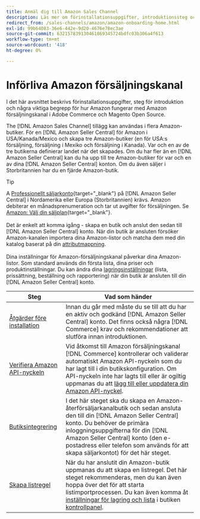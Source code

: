 ```yaml
---
title: Anmäl dig till Amazon Sales Channel
description: Läs mer om förinstallationsuppgifter, introduktionssteg och hur Amazon fungerar med Amazon Sales Channel i Adobe Commerce och Magento Open Source.
redirect_from: /sales-channels/amazon/amazon-onboarding-home.html
exl-id: 99b64083-36e6-442e-9d20-4676e78ec3ae
source-git-commit: 632157839130461869345724bdfc03b306a4f613
workflow-type: tm+mt
source-wordcount: '418'
ht-degree: 0%

---
```


# Införliva Amazon försäljningskanal

I det här avsnittet beskrivs förinstallationsuppgifter, steg för introduktion och några viktiga begrepp för hur Amazon fungerar med Amazon försäljningskanal i Adobe Commerce och Magento Open Source.

The [!DNL Amazon Sales Channel] tillägg kan användas i flera Amazon-butiker. För en [!DNL Amazon Seller Central] för Amazon i USA/Kanada/Mexico och skapa tre Amazon-butiker (en för USA:s försäljning, försäljning i Mexiko och försäljning i Kanada). Var och en av de tre butikerna definierar landet när det skapades. Om du har fler än en [!DNL Amazon Seller Central] kan du ha upp till tre Amazon-butiker för var och en av dina [!DNL Amazon Seller Central] konton. Om du även säljer i Storbritannien har du en fjärde Amazon-butik.

>[!TIP]
>
>A [Professionellt säljarkonto](https://sell.amazon.com/){target=&quot;_blank&quot;} på [!DNL Amazon Seller Central] i Nordamerika eller Europa (Storbritannien) krävs. Amazon debiterar en månadsprenumeration och tar ut avgifter för försäljningen. Se [Amazon: Välj din säljplan](https://sell.amazon.com/pricing.html){target=&quot;_blank&quot;}.<br><br>
>Det är enkelt att komma igång - skapa en butik och anslut den sedan till [!DNL Amazon Seller Central] konto.
>När din butik är ansluten försöker Amazon-kanalen importera dina Amazon-listor och matcha dem med din katalog baserat på din [attributmappning](./attributes-view.md).<br><br>
>Dina inställningar för Amazon-försäljningskanal påverkar dina Amazon-listor. Som standard används din första lista, dina priser och produktinställningar. Du kan ändra dina [lagringsinställningar](./ob-store-review.md) (lista, prissättning, beställning och rapportering) när din butik är ansluten till din [!DNL Amazon Seller Central] konto.

| Steg | Vad som händer |
|--- |--- |
| [Åtgärder före installation](./amazon-pre-setup-tasks.md) | Innan du går med måste du se till att du har en aktiv och godkänd [!DNL Amazon Seller Central] konto. Det finns också några [!DNL Commerce] krav och rekommendationer att slutföra innan introduktionen. |
| [Verifiera Amazon API-nyckeln](./amazon-verify-api-key.md) | Vid åtkomst till Amazon försäljningskanal [!DNL Commerce] kontrollerar och validerar automatiskt Amazon API-nyckeln som du har lagt till i din butikskonfiguration. Om API-nyckeln inte har lagts till eller är ogiltig uppmanas du att [lägg till eller uppdatera din Amazon API-nyckel](./amazon-verify-api-key.md). |
| [Butiksintegrering](./store-integration.md) | I det här steget ska du skapa en Amazon-återförsäljarkanalbutik och sedan ansluta den till din [!DNL Amazon Seller Central] konto. Du behöver de primära inloggningsuppgifterna för din [!DNL Amazon Seller Central] konto (den e-postadress eller telefon som används för att skapa säljarkontot) för det här steget. |
| [Skapa listregel](./ob-create-listing-rule.md) | När du har anslutit din Amazon-butik uppmanas du att skapa en listregel. Det här steget rekommenderas, men du kan även hoppa över det för att starta listimportprocessen. Du kan även komma åt [inställningar för lagring och lista](./ob-store-review.md) i butiken [kontrollpanel](./amazon-store-dashboard.md). |
